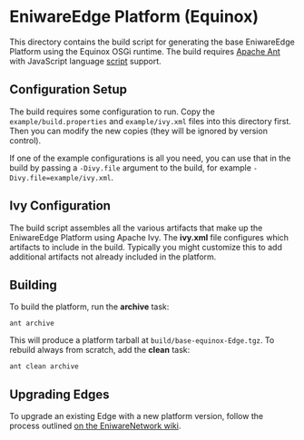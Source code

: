 # EniwareEdge Platform (Equinox)

This directory contains the build script for generating the base EniwareEdge
Platform using the Equinox OSGi runtime. The build requires [Apache Ant][ant]
with JavaScript language [script][ant-script] support.

## Configuration Setup

The build requires some configuration to run. Copy the `example/build.properties`
and `example/ivy.xml` files into this directory first. Then you can modify the new
copies (they will be ignored by version control).

If one of the example configurations is all you need, you can use that in the build
by passing a `-Divy.file` argument to the build, for example 
`-Divy.file=example/ivy.xml`.

## Ivy Configuration

The build script assembles all the various artifacts that make up the EniwareEdge
Platform using Apache Ivy. The **ivy.xml** file configures which artifacts to
include in the build. Typically you might customize this to add additional 
artifacts not already included in the platform.

## Building

To build the platform, run the **archive** task:

	ant archive
	
This will produce a platform tarball at `build/base-equinox-Edge.tgz`. To
rebuild always from scratch, add the **clean** task:

	ant clean archive

## Upgrading Edges

To upgrade an existing Edge with a new platform version, follow the process
outlined [on the EniwareNetwork wiki][upgrade].

 
  [ant]: https://ant.apache.org/
  [ant-script]: https://ant.apache.org/manual/Tasks/script.html
  [upgrade]: https://github.com/EniwareNetwork/eniwarenetwork/wiki/EniwareEdge-Manual-Platform-Update
 